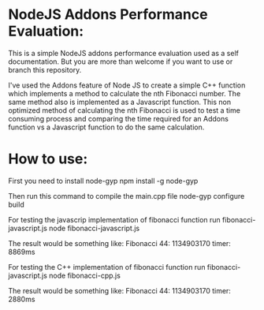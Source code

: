 # NodeJS Addons Performance Evaluation:

This is a simple NodeJS addons performance evaluation used as a self documentation. 
But you are more than welcome if you want to use or branch this repository. 

I've used the Addons feature of Node JS to create a simple C++ function which implements a method to calculate the nth Fibonacci number.
The same method also is implemented as a Javascript function. This non optimized method of calculating the nth Fibonacci is used to test a time consuming process and comparing the time required for an Addons function vs a Javascript function to do the same calculation.


# How to use:
First you need to install node-gyp
npm install -g node-gyp

Then run this command to compile the main.cpp file
node-gyp configure build

For testing the javascrip implementation of fibonacci function run fibonacci-javascript.js
node fibonacci-javascript.js

The result would be something like:
Fibonacci 44: 1134903170
timer: 8869ms


For testing the C++ implementation of fibonacci function run fibonacci-javascript.js
node fibonacci-cpp.js

The result would be something like:
Fibonacci 44: 1134903170
timer: 2880ms

